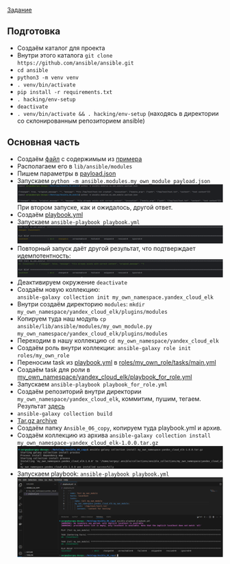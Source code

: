 [Задание](https://github.com/netology-code/mnt-homeworks/blob/MNT-video/08-ansible-06-module/README.md)

## Подготовка
- Создаём каталог для проекта
- Внутри этого каталога `git clone https://github.com/ansible/ansible.git`
- `cd ansible`
- `python3 -m venv venv`
- `. venv/bin/activate`
- `pip install -r requirements.txt`
- `. hacking/env-setup`
- `deactivate`
- `. venv/bin/activate && . hacking/env-setup` (находясь в директории со склонированным репозиторием ansible)

## Основная часть
- Создаём [файл](my_own_module.yml) с содержимым из [примера](https://docs.ansible.com/ansible/latest/dev_guide/developing_modules_general.html#creating-a-module)
- Располагаем его в `lib/ansible/modules`
- Пишем параметры в [payload.json](payload.json)
- Запускаем `python -m ansible.modules.my_own_module payload.json`    
![run module](images/image01.png)    
При втором запуске, как и ожидалось, другой ответ.
- Создаём [playbook.yml](playbook.yml)
- Запускаем `ansible-playbook playbook.yml`    
![run playbook](images/image02.png)  
- Повторный запуск даёт другой результат, что подтверждает идемпотентность:  
![run playbook](images/image03.png)  
- Деактивируем окружение `deactivate`
- Создаём новую коллекцию:  
`ansible-galaxy collection init my_own_namespace.yandex_cloud_elk`
- Внутри создаём директорию `modules`: `mkdir my_own_namespace/yandex_cloud_elk/plugins/modules`
- Копируем туда наш модуль `cp ansible/lib/ansible/modules/my_own_module.py my_own_namespace/yandex_cloud_elk/plugins/modules`
- Переходим в нашу коллекцию `cd my_own_namespace/yandex_cloud_elk`
- Создаём роль внутри коллекции: `ansible-galaxy role init roles/my_own_role`
- Переносим task из [playbook.yml](playbook.yml) в [roles/my_own_role/tasks/main.yml](my_own_namespace/yandex_cloud_elk/roles/my_own_role/tasks/main.yml)
- Создаём task для роли в [my_own_namespace/yandex_cloud_elk/playbook_for_role.yml](my_own_namespace/yandex_cloud_elk/playbook_for_role.yml)
- Запускаем `ansible-playbook playbook_for_role.yml`
- Создаём репозиторий внутри директории `my_own_namespace/yandex_cloud_elk`, коммитим, пушим, тегаем. Результат [здесь](https://github.com/SergueiMoscow/Ansible_06_collection/tree/1.0.0)
- `ansible-galaxy collection build`
- [Tar.gz archive](https://github.com/SergueiMoscow/Ansible_06_collection/blob/main/my_own_namespace-yandex_cloud_elk-1.0.0.tar.gz)
- Создаём папку `Ansible_06_copy`, копируем туда playbook.yml и архив.
- Создаём коллекцию из архива `ansible-galaxy collection install my_own_namespace-yandex_cloud_elk-1.0.0.tar.gz`  
![collection install](images/image04.png)
- Запускаем playbook: `ansible-playbook playbook.yml`  
![exec playbook copy](images/image05.png)
